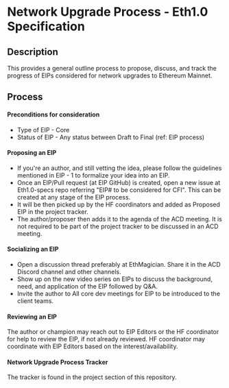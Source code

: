 # Network Upgrade Process - Eth1.0 Specification 

## Description
This provides a general outline process to propose, discuss, and track the progress of EIPs considered for network upgrades to Ethereum Mainnet.

## Process

#### Preconditions for consideration
 - Type of EIP -  Core 
 - Status of EIP - Any status between Draft to Final (ref: EIP process)

#### Proposing an EIP

- If you're an author, and still vetting the idea, please follow the guidelines mentioned in EIP - 1 to formalize your idea into an EIP.
- Once an EIP/Pull request (at EIP GitHub) is created, open a new issue at Eth1.0-specs repo referring "EIP# to be considered for CFI". This can be created at any stage of the EIP process.
- It will be then picked up by the HF coordinators and added as Proposed EIP in the project tracker.
- The author/proposer then adds it to the agenda of the ACD meeting. It is not required to be part of the project tracker to be discussed in an ACD meeting.

#### Socializing an EIP
- Open a discussion thread preferably at EthMagician. Share it in the ACD Discord channel and other channels.
- Show up on the new video series on EIPs to discuss the background, need, and application of the EIP followed by Q&A.
- Invite the author to All core dev meetings for EIP to be introduced to the client teams.

#### Reviewing an EIP
The author or champion may reach out to EIP Editors or the HF coordinator for help to review the EIP, if not already reviewed. HF coordinator may coordinate with EIP Editors based on the interest/availability.

#### Network Upgrade Process Tracker
The tracker is found in the project section of this repository.
